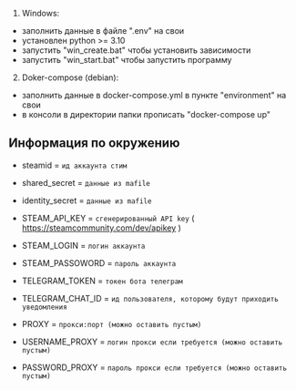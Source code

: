 1) Windows:
 - заполнить данные в файле ".env" на свои
 - установлен python >= 3.10 
 - запустить "win_create.bat" чтобы установить зависимости 
 - запустить "win_start.bat" чтобы запустить программу 

2) Doker-compose (debian):
 - заполнить данные в docker-compose.yml в пункте "environment" на свои
 - в консоли в директории папки прописать "docker-compose up"



## Информация по окружению
* steamid =  `ид аккаунта стим`
* shared_secret = `данные из mafile`
* identity_secret = `данные из mafile`


* STEAM_API_KEY = `сгенерированный API key` ( https://steamcommunity.com/dev/apikey )
* STEAM_LOGIN = `логин аккаунта`
* STEAM_PASSOWORD = `пароль аккаунта`


* TELEGRAM_TOKEN = `токен бота телеграм`
* TELEGRAM_CHAT_ID = `ид пользователя, которому будут приходить уведомления`

* PROXY = `прокси:порт (можно оставить пустым)`
* USERNAME_PROXY = `логин прокси если требуется (можно оставить пустым)`
* PASSWORD_PROXY = `пароль прокси если требуется (можно оставить пустым)`
